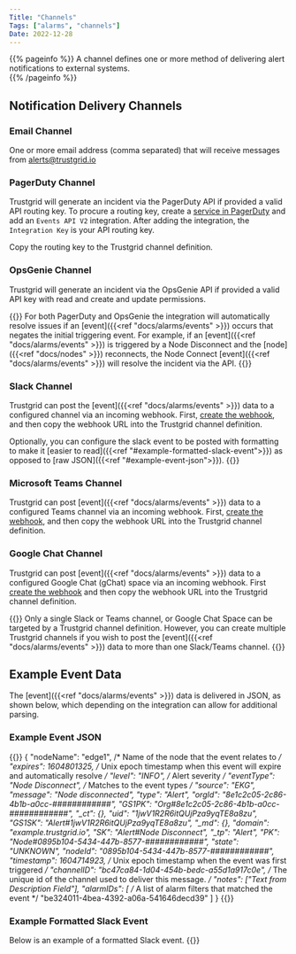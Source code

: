 ```yaml
---
Title: "Channels"
Tags: ["alarms", "channels"]
Date: 2022-12-28
---
```


{{% pageinfo %}}
A channel defines one or more method of delivering alert notifications to external systems.  
{{% /pageinfo %}}

## Notification Delivery Channels

### Email Channel
One or more email address (comma separated) that will receive messages from alerts@trustgrid.io

### PagerDuty Channel
Trustgrid will generate an incident via the PagerDuty API if provided a valid API routing key. To procure a routing key, create a [service in PagerDuty](https://support.pagerduty.com/main/docs/services-and-integrations) and add an `Events API V2` integration. After adding the integration, the `Integration Key` is your API routing key.

Copy the routing key to the Trustgrid channel definition.

### OpsGenie Channel
Trustgrid will generate an incident via the OpsGenie API if provided a valid API key with read and create and update permissions.

{{<alert>}} For both PagerDuty and OpsGenie the integration will automatically resolve issues if an [event]({{<ref "docs/alarms/events" >}}) occurs that negates the initial triggering event. For example, if an [event]({{<ref "docs/alarms/events" >}}) is triggered by a Node Disconnect and the [node]({{<ref "docs/nodes" >}}) reconnects, the Node Connect [event]({{<ref "docs/alarms/events" >}}) will resolve the incident via the API. {{</alert>}}

### Slack Channel
Trustgrid can post the [event]({{<ref "docs/alarms/events" >}}) data to a configured channel via an incoming webhook. First, [create the webhook](https://api.slack.com/messaging/webhooks), and then copy the webhook URL into the Trustgrid channel definition.

Optionally, you can configure the slack event to be posted with formatting to make it [easier to read]({{<ref "#example-formatted-slack-event">}}) as opposed to [raw JSON]({{<ref "#example-event-json">}}). {{<tgimg src="slack-format-option.png" width="50%" caption="Slack format option checkbox">}}

### Microsoft Teams Channel
Trustgrid can post [event]({{<ref "docs/alarms/events" >}}) data to a configured Teams channel via an incoming webhook. First, [create the webhook](https://learn.microsoft.com/en-us/microsoftteams/platform/webhooks-and-connectors/how-to/add-incoming-webhook), and then copy the webhook URL into the Trustgrid channel definition.


### Google Chat Channel 
Trustgrid can post [event]({{<ref "docs/alarms/events" >}}) data to a configured Google Chat (gChat) space via an incoming webhook.  First [create the webhook](https://developers.google.com/workspace/chat/quickstart/webhooks#create-webhook) and then copy the webhook URL into the Trustgrid channel definition.

{{<alert>}} Only a single Slack or Teams channel, or Google Chat Space can be targeted by a Trustgrid channel definition. However, you can create multiple Trustgrid channels if you wish to post the [event]({{<ref "docs/alarms/events" >}}) data to more than one Slack/Teams channel. {{</alert>}}
## Example Event Data

The [event]({{<ref "docs/alarms/events" >}}) data is delivered in JSON, as shown below, which depending on the integration can allow for additional parsing.
### Example Event JSON
{{<highlight json>}}
{
	"nodeName": "edge1", /* Name of the node that the event relates to */
	"expires": 1604801325, /* Unix epoch timestamp when this event will expire and automatically resolve */
	"level": "INFO", /* Alert severity */
	"eventType": "Node Disconnect", /* Matches to the event types */
	"source": "EKG",
	"message": "Node disconnected",
	"type": "Alert",
	"orgId": "8e1c2c05-2c86-4b1b-a0cc-############",
	"GS1PK": "Org#8e1c2c05-2c86-4b1b-a0cc-############",
	"_ct": {},
	"uid": "1jwV1R2R6itQUjPza9yqTE8a8zu",
	"GS1SK": "Alert#1jwV1R2R6itQUjPza9yqTE8a8zu",
	"_md": {},
	"domain": "example.trustgrid.io",
	"SK": "Alert#Node Disconnect",
	"_tp": "Alert",
	"PK": "Node#0895b104-5434-447b-8577-############",
	"state": "UNKNOWN",
	"nodeId": "0895b104-5434-447b-8577-############",
	"timestamp": 1604714923, /* Unix epoch timestamp when the event was first triggered */
	"channelID": "bc47ca84-1d04-454b-bedc-a55d1a917c0e", /* The unique id of the channel used to deliver this message. */
	"notes": ["Text from Description Field"],
	"alarmIDs": [ 
		/* A list of alarm filters that matched the event */
		"be324011-4bea-4392-a06a-541646decd39"
	]
}
{{</highlight>}}

### Example Formatted Slack Event
Below is an example of a formatted Slack event.
{{<tgimg src="formatted-slack-example.png" width="80%" caption="Example Slack Event">}}